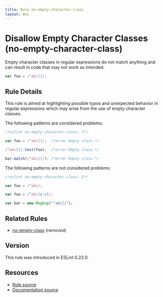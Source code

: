 ```yaml
---
title: Rule no-empty-character-class
layout: doc
---
```

<!-- Note: No pull requests accepted for this file. See README.md in the root directory for details. -->
# Disallow Empty Character Classes (no-empty-character-class)

Empty character classes in regular expressions do not match anything and can result in code that may not work as intended.

```js
var foo = /^abc[]/;
```

## Rule Details

This rule is aimed at highlighting possible typos and unexpected behavior in regular expressions which may arise from the use of empty character classes.

The following patterns are considered problems:

```js
/*eslint no-empty-character-class: 2*/

var foo = /^abc[]/;  /*error Empty class.*/

/^abc[]/.test(foo);  /*error Empty class.*/

bar.match(/^abc[]/); /*error Empty class.*/
```

The following patterns are not considered problems:

```js
/*eslint no-empty-character-class: 2*/

var foo = /^abc/;

var foo = /^abc[a-z]/;

var bar = new RegExp("^abc[]");
```

## Related Rules

* [no-empty-class](no-empty-class) (removed)

## Version

This rule was introduced in ESLint 0.22.0.

## Resources

* [Rule source](https://github.com/eslint/eslint/tree/master/lib/rules/no-empty-character-class.js)
* [Documentation source](https://github.com/eslint/eslint/tree/master/docs/rules/no-empty-character-class.md)

